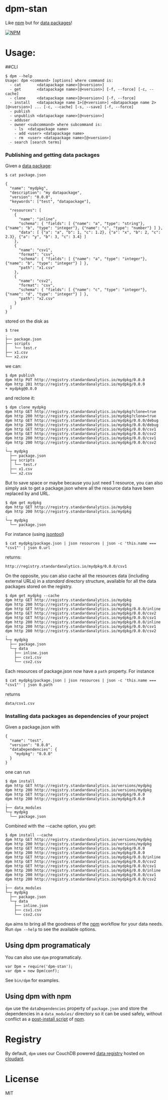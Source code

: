 dpm-stan
========

Like [npm](https://npmjs.org/) but for
[data packages](http://dataprotocols.org/data-packages/)!

[![NPM](https://nodei.co/npm/dpm-stan.png)](https://nodei.co/npm/dpm-stan/)


Usage:
======

##CLI

    $ dpm --help
    Usage: dpm <command> [options] where command is:
      - cat       <datapackage name>[@<version>]
      - get       <datapackage name>[@<version>] [-f, --force] [-c, --cache]
      - clone     <datapackage name>[@<version>] [-f, --force]
      - install   <datapackage name 1>[@<version>] <datapackage name 2>[@<version>] ... [-c, --cache] [-s, --save] [-f, --force]
      - publish
      - unpublish <datapackage name>[@<version>]
      - adduser
      - owner <subcommand> where subcommand is:
        - ls  <datapackage name>
        - add <user> <datapackage name>
        - rm  <user> <datapackage name>[@<version>]
      - search [search terms]


### Publishing and getting data packages

Given a [data package](http://dataprotocols.org/data-packages/):

    $ cat package.json
    
    {
      "name": "mydpkg",
      "description": "my datapackage",
      "version": "0.0.0",
      "keywords": ["test", "datapackage"],
    
      "resources": [
        {
          "name": "inline",
          "schema": { "fields": [ {"name": "a", "type": "string"}, {"name": "b", "type": "integer"}, {"name": "c", "type": "number"} ] },
          "data": [ {"a": "a", "b": 1, "c": 1.2}, {"a": "x", "b": 2, "c": 2.3}, {"a": "y", "b": 3, "c": 3.4} ]
        },
        {
          "name": "csv1",
          "format": "csv",
          "schema": { "fields": [ {"name": "a", "type": "integer"}, {"name": "b", "type": "integer"} ] },
          "path": "x1.csv"
        },
        {
          "name": "csv2",
          "format": "csv",
          "schema": { "fields": [ {"name": "c", "type": "integer"}, {"name": "d", "type": "integer"} ] },
          "path": "x2.csv"
        }
      ]
    }

stored on the disk as

    $ tree
    .
    ├── package.json
    ├── scripts
    │   └── test.r
    ├── x1.csv
    └── x2.csv

we can:

    $ dpm publish
    dpm http PUT http://registry.standardanalytics.io/mydpkg/0.0.0
    dpm http 201 http://registry.standardanalytics.io/mydpkg/0.0.0
    + mydpkg@0.0.0

and reclone it:

    $ dpm clone mydpkg
    dpm http GET http://registry.standardanalytics.io/mydpkg?clone=true
    dpm http 200 http://registry.standardanalytics.io/mydpkg?clone=true
    dpm http GET http://registry.standardanalytics.io/mydpkg/0.0.0/debug
    dpm http 200 http://registry.standardanalytics.io/mydpkg/0.0.0/debug
    dpm http GET http://registry.standardanalytics.io/mydpkg/0.0.0/csv1
    dpm http GET http://registry.standardanalytics.io/mydpkg/0.0.0/csv2
    dpm http 200 http://registry.standardanalytics.io/mydpkg/0.0.0/csv1
    dpm http 200 http://registry.standardanalytics.io/mydpkg/0.0.0/csv2
    .
    └─┬ mydpkg
      ├── package.json
      ├─┬ scripts
      │ └── test.r
      ├── x1.csv
      └── x2.csv

But to save space or maybe because you just need 1 resource, you can
also simply ask to get a package.json where all the resource data have
been replaced by and URL.

    $ dpm get mydpkg
    dpm http GET http://registry.standardanalytics.io/mydpkg
    dpm http 200 http://registry.standardanalytics.io/mydpkg
    .
    └─┬ mydpkg
      └── package.json

For instance (using [jsontool](https://npmjs.org/package/jsontool))

    $ cat mydpkg/package.json | json resources | json -c 'this.name === "csv1"' | json 0.url

returns:

    http://registry.standardanalytics.io/mydpkg/0.0.0/csv1


On the opposite, you can also cache all the resources data (including
external URLs) in a _standard_ directory structure, available for all
the data packages stored on the registry.

    $ dpm get mydpkg --cache
    dpm http GET http://registry.standardanalytics.io/mydpkg
    dpm http 200 http://registry.standardanalytics.io/mydpkg
    dpm http GET http://registry.standardanalytics.io/mydpkg/0.0.0/inline
    dpm http GET http://registry.standardanalytics.io/mydpkg/0.0.0/csv2
    dpm http GET http://registry.standardanalytics.io/mydpkg/0.0.0/csv1
    dpm http 200 http://registry.standardanalytics.io/mydpkg/0.0.0/inline
    dpm http 200 http://registry.standardanalytics.io/mydpkg/0.0.0/csv1
    dpm http 200 http://registry.standardanalytics.io/mydpkg/0.0.0/csv2
    .
    └─┬ mydpkg
      ├── package.json
      └─┬ data
        ├── inline.json
        ├── csv1.csv
        └── csv2.csv

Each resources of package.json now have a ```path``` property. For instance

    $ cat mydpkg/package.json | json resources | json -c 'this.name === "csv1"' | json 0.path

returns

    data/csv1.csv


### Installing data packages as dependencies of your project

Given a package.json with

    {
      "name": "test",
      "version": "0.0.0",
      "dataDependencies": {
        "mydpkg": "0.0.0"
      }
    }

one can run

    $ dpm install
    dpm http GET http://registry.standardanalytics.io/versions/mydpkg
    dpm http 200 http://registry.standardanalytics.io/versions/mydpkg
    dpm http GET http://registry.standardanalytics.io/mydpkg/0.0.0
    dpm http 200 http://registry.standardanalytics.io/mydpkg/0.0.0
    .
    ├── data_modules
    └─┬ mydpkg
      └── package.json

Combined with the --cache option, you get:

    $ dpm install --cache
    dpm http GET http://registry.standardanalytics.io/versions/mydpkg
    dpm http 200 http://registry.standardanalytics.io/versions/mydpkg
    dpm http GET http://registry.standardanalytics.io/mydpkg/0.0.0
    dpm http 200 http://registry.standardanalytics.io/mydpkg/0.0.0
    dpm http GET http://registry.standardanalytics.io/mydpkg/0.0.0/inline
    dpm http GET http://registry.standardanalytics.io/mydpkg/0.0.0/csv2
    dpm http GET http://registry.standardanalytics.io/mydpkg/0.0.0/csv1
    dpm http 200 http://registry.standardanalytics.io/mydpkg/0.0.0/inline
    dpm http 200 http://registry.standardanalytics.io/mydpkg/0.0.0/csv1
    dpm http 200 http://registry.standardanalytics.io/mydpkg/0.0.0/csv2
    .
    ├── data_modules
    └─┬ mydpkg
      ├── package.json
      └─┬ data
        ├── inline.json
        ├── csv1.csv
        └── csv2.csv


```dpm``` aims to bring all the goodness of the
[npm](https://npmjs.org/) workflow for your data needs. Run ```dpm
--help``` to see the available options.


## Using dpm programaticaly


You can also use ```dpm``` programaticaly.

    var Dpm = require('dpm-stan');
    var dpm = new Dpm(conf);

See ```bin/dpm``` for examples.


## Using dpm with npm


```dpm``` use the ```dataDependencies``` property of
```package.json``` and store the dependencies in a ```data_modules/```
directory so it can be used safely, without conflict as a
[post-install script](https://npmjs.org/doc/misc/npm-scripts.html) of
[npm](https://npmjs.org/).


Registry
========

By default, ```dpm``` uses our CouchDB powered
[data registry](https://github.com/standard-analytics/data-registry)
hosted on [cloudant](https://sballesteros.cloudant.com).

License
=======

MIT
